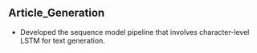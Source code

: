 ## Article_Generation

* Developed the sequence model pipeline that involves character-level LSTM for text generation.
